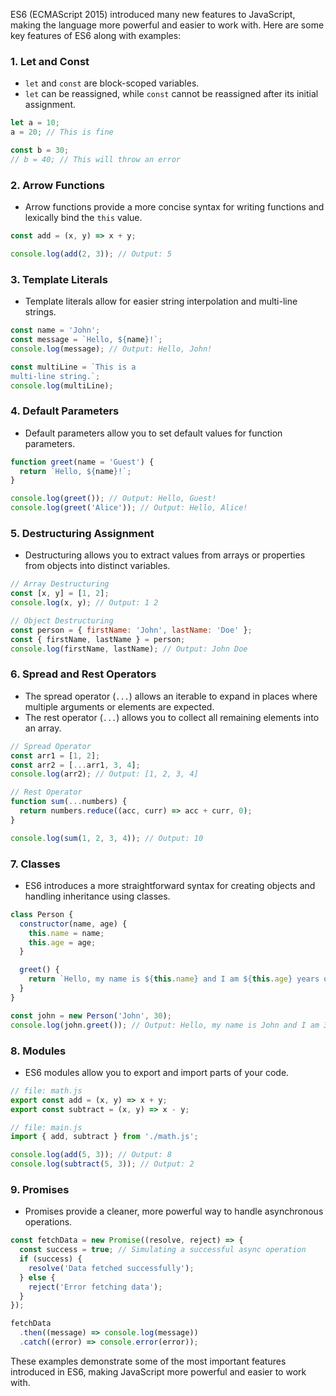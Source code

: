 ES6 (ECMAScript 2015) introduced many new features to JavaScript, making the language more powerful and easier to work with. Here are some key features of ES6 along with examples:

### 1. **Let and Const**
   - `let` and `const` are block-scoped variables.
   - `let` can be reassigned, while `const` cannot be reassigned after its initial assignment.

   ```javascript
   let a = 10;
   a = 20; // This is fine

   const b = 30;
   // b = 40; // This will throw an error
   ```

### 2. **Arrow Functions**
   - Arrow functions provide a more concise syntax for writing functions and lexically bind the `this` value.

   ```javascript
   const add = (x, y) => x + y;

   console.log(add(2, 3)); // Output: 5
   ```

### 3. **Template Literals**
   - Template literals allow for easier string interpolation and multi-line strings.

   ```javascript
   const name = 'John';
   const message = `Hello, ${name}!`;
   console.log(message); // Output: Hello, John!

   const multiLine = `This is a
   multi-line string.`;
   console.log(multiLine);
   ```

### 4. **Default Parameters**
   - Default parameters allow you to set default values for function parameters.

   ```javascript
   function greet(name = 'Guest') {
     return `Hello, ${name}!`;
   }

   console.log(greet()); // Output: Hello, Guest!
   console.log(greet('Alice')); // Output: Hello, Alice!
   ```

### 5. **Destructuring Assignment**
   - Destructuring allows you to extract values from arrays or properties from objects into distinct variables.

   ```javascript
   // Array Destructuring
   const [x, y] = [1, 2];
   console.log(x, y); // Output: 1 2

   // Object Destructuring
   const person = { firstName: 'John', lastName: 'Doe' };
   const { firstName, lastName } = person;
   console.log(firstName, lastName); // Output: John Doe
   ```

### 6. **Spread and Rest Operators**
   - The spread operator (`...`) allows an iterable to expand in places where multiple arguments or elements are expected.
   - The rest operator (`...`) allows you to collect all remaining elements into an array.

   ```javascript
   // Spread Operator
   const arr1 = [1, 2];
   const arr2 = [...arr1, 3, 4];
   console.log(arr2); // Output: [1, 2, 3, 4]

   // Rest Operator
   function sum(...numbers) {
     return numbers.reduce((acc, curr) => acc + curr, 0);
   }

   console.log(sum(1, 2, 3, 4)); // Output: 10
   ```

### 7. **Classes**
   - ES6 introduces a more straightforward syntax for creating objects and handling inheritance using classes.

   ```javascript
   class Person {
     constructor(name, age) {
       this.name = name;
       this.age = age;
     }

     greet() {
       return `Hello, my name is ${this.name} and I am ${this.age} years old.`;
     }
   }

   const john = new Person('John', 30);
   console.log(john.greet()); // Output: Hello, my name is John and I am 30 years old.
   ```

### 8. **Modules**
   - ES6 modules allow you to export and import parts of your code.

   ```javascript
   // file: math.js
   export const add = (x, y) => x + y;
   export const subtract = (x, y) => x - y;

   // file: main.js
   import { add, subtract } from './math.js';

   console.log(add(5, 3)); // Output: 8
   console.log(subtract(5, 3)); // Output: 2
   ```

### 9. **Promises**
   - Promises provide a cleaner, more powerful way to handle asynchronous operations.

   ```javascript
   const fetchData = new Promise((resolve, reject) => {
     const success = true; // Simulating a successful async operation
     if (success) {
       resolve('Data fetched successfully');
     } else {
       reject('Error fetching data');
     }
   });

   fetchData
     .then((message) => console.log(message))
     .catch((error) => console.error(error));
   ```

These examples demonstrate some of the most important features introduced in ES6, making JavaScript more powerful and easier to work with.